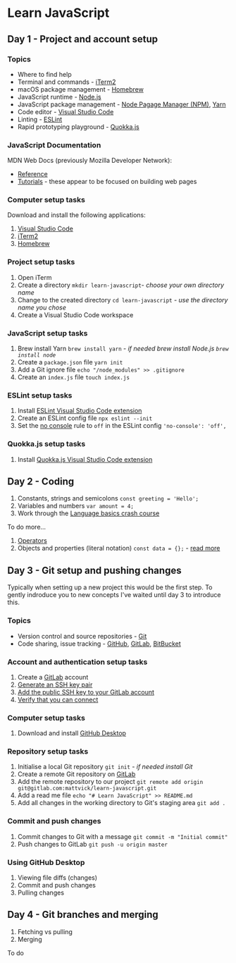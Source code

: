 # Learn JavaScript

## Day 1 - Project and account setup

### Topics

* Where to find help
* Terminal and commands - [iTerm2](https://iterm2.com/)
* macOS package management - [Homebrew](https://brew.sh/)
* JavaScript runtime - [Node.js](https://nodejs.org/en/)
* JavaScript package management - [Node Pagage Manager (NPM)](https://www.npmjs.com/), [Yarn](https://yarnpkg.com/)
* Code editor - [Visual Studio Code](https://code.visualstudio.com/)
* Linting - [ESLint](https://eslint.org/)
* Rapid prototyping playground - [Quokka.js](https://quokkajs.com/)

### JavaScript Documentation

MDN Web Docs (previously Mozilla Developer Network):

* [Reference](https://developer.mozilla.org/en-US/docs/Web/JavaScript/Reference)
* [Tutorials](https://developer.mozilla.org/en-US/docs/Web/JavaScript#tutorials) - these appear to be focused on building web pages

### Computer setup tasks

Download and install the following applications:

1. [Visual Studio Code](https://code.visualstudio.com/)
1. [iTerm2](https://iterm2.com/)
1. [Homebrew](https://brew.sh/)

### Project setup tasks

1. Open iTerm
1. Create a directory `mkdir learn-javascript`- _choose your own directory name_
1. Change to the created directory `cd learn-javascript` - _use the directory name you chose_
1. Create a Visual Studio Code workspace

### JavaScript setup tasks

1. Brew install Yarn `brew install yarn` - _if needed brew install Node.js `brew install node`_
1. Create a `package.json` file `yarn init`
1. Add a Git ignore file `echo "/node_modules" >> .gitignore`
1. Create an `index.js` file `touch index.js`

### ESLint setup tasks

1. Install [ESLint Visual Studio Code extension](https://marketplace.visualstudio.com/items?itemName=dbaeumer.vscode-eslint)
1. Create an ESLint config file `npx eslint --init`
1. Set the [no console](https://eslint.org/docs/rules/no-console) rule to `off` in the ESLint config `'no-console': 'off',`

### Quokka.js setup tasks

1. Install [Quokka.js Visual Studio Code extension](https://marketplace.visualstudio.com/items?itemName=WallabyJs.quokka-vscode)

## Day 2 - Coding

1. Constants, strings and semicolons `const greeting = 'Hello';`
1. Variables and numbers `var amount = 4;`
1. Work through the [Language basics crash course](https://developer.mozilla.org/en-US/docs/Learn/Getting_started_with_the_web/JavaScript_basics#language_basics_crash_course)

To do more...

1. [Operators](https://developer.mozilla.org/en-US/docs/Learn/JavaScript/First_steps/A_first_splash#operators)
1. Objects and properties (literal notation) `const data = {};` - [read more](https://developer.mozilla.org/en-US/docs/Web/JavaScript/Guide/Working_with_Objects)


## Day 3 - Git setup and pushing changes

Typically when setting up a new project this would be the first step. To gently indroduce you to new concepts I've waited until day 3 to introduce this.

### Topics

* Version control and source repositories - [Git](https://git-scm.com/)
* Code sharing, issue tracking - [GitHub](https://github.com/), [GitLab](https://about.gitlab.com/), [BitBucket](https://bitbucket.org/)

### Account and authentication setup tasks

1. Create a [GitLab](https://about.gitlab.com/) account
1. [Generate an SSH key pair](https://docs.gitlab.com/ee/ssh/#generate-an-ssh-key-pair)
1. [Add the public SSH key to your GitLab account](https://docs.gitlab.com/ee/ssh/#add-an-ssh-key-to-your-gitlab-account)
1. [Verify that you can connect](https://docs.gitlab.com/ee/ssh/#verify-that-you-can-connect)

### Computer setup tasks

1. Download and install [GitHub Desktop](https://desktop.github.com/)

### Repository setup tasks

1. Initialise a local Git repository `git init` - _if needed install Git_
1. Create a remote Git repository on [GitLab](https://about.gitlab.com/)
1. Add the remote repository to our project `git remote add origin git@gitlab.com:mattvick/learn-javascript.git`
1. Add a read me file `echo "# Learn JavaScript" >> README.md`
1. Add all changes in the working directory to Git's staging area `git add .`

### Commit and push changes

1. Commit changes to Git with a message `git commit -m "Initial commit"`
1. Push changes to GitLab `git push -u origin master`

### Using GitHub Desktop

1. Viewing file diffs (changes) 
1. Commit and push changes
1. Pulling changes

## Day 4 - Git branches and merging

1. Fetching vs pulling
1. Merging

To do
